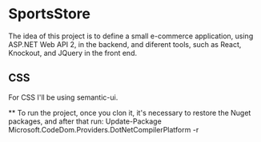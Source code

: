 # SportsStore

The idea of this project is to define a small e-commerce application, using ASP.NET Web API 2, in the backend, and diferent tools, such as
React, Knockout, and JQuery in the front end.

## CSS

For CSS I'll be using semantic-ui.

** To run the project, once you clon it, it's necessary to restore the Nuget packages, and after that run: Update-Package Microsoft.CodeDom.Providers.DotNetCompilerPlatform -r

